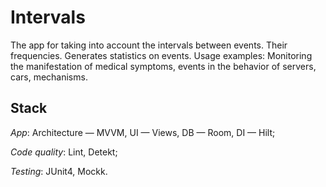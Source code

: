 # Intervals
The app for taking into account the intervals between events. Their frequencies. Generates statistics on events.
Usage examples: Monitoring the manifestation of medical symptoms, events in the behavior of servers, cars, mechanisms.

## Stack
_App_: Architecture — MVVM, UI — Views,  DB — Room, DI — Hilt;

_Code quality_: Lint, Detekt;

_Testing_: JUnit4, Mockk.
